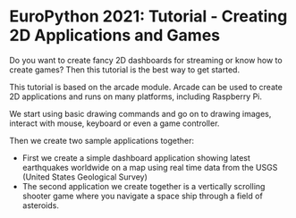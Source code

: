 # EuroPython 2021: Tutorial - Creating 2D Applications and Games

Do you want to create fancy 2D dashboards for streaming or know how to create games? Then this tutorial is the best way to get started.

This tutorial is based on the arcade module.
Arcade can be used to create 2D applications and runs on many platforms, including Raspberry Pi.

We start using basic drawing commands and go on to drawing images, interact with mouse, keyboard or even a game controller.

Then we create two sample applications together:

- First we create a simple dashboard application showing latest earthquakes worldwide on a map using real time data from the USGS (United States Geological Survey)
- The second application we create together is a vertically scrolling shooter game where you navigate a space ship through a field of asteroids.
